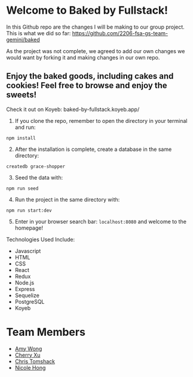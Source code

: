 # Welcome to Baked by Fullstack!

In this Github repo are the changes I will be making to our group project. This is what we did so far: https://github.com/2206-fsa-gs-team-gemini/baked

As the project was not complete, we agreed to add our own changes we would want by forking it and making changes in our own repo.

## Enjoy the baked goods, including cakes and cookies! Feel free to browse and enjoy the sweets!

Check it out on Koyeb: baked-by-fullstack.koyeb.app/

1. If you clone the repo, remember to open the directory in your terminal and run:

```
npm install
```

2. After the installation is complete, create a database in the same directory:

```
createdb grace-shopper
```

3. Seed the data with:

```
npm run seed
```

4. Run the project in the same directory with:

```
npm run start:dev
```

5. Enter in your browser search bar: `localhost:8080` and welcome to the homepage!

Technologies Used Include:

- Javascript
- HTML
- CSS
- React
- Redux
- Node.js
- Express
- Sequelize
- PostgreSQL
- Koyeb

# Team Members

- [Amy Wong](https://github.com/amyawong)
- [Cherry Xu](https://github.com/mscherryxu)
- [Chris Tomshack](https://github.com/Ctomshack)
- [Nicole Hong](https://github.com/nickyjhong)
